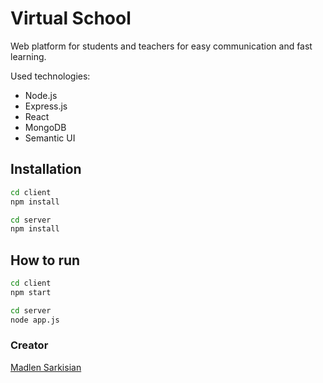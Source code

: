 # Virtual School
Web platform for students and teachers for easy communication and fast learning.

Used technologies:
+ Node.js
+ Express.js
+ React
+ MongoDB
+ Semantic UI

## Installation
```bash
cd client
npm install
```
```bash
cd server
npm install
```

## How to run
```bash
cd client
npm start
```
```bash
cd server
node app.js
```

### Creator

[Madlen Sarkisian](https://github.com/Maddie02)